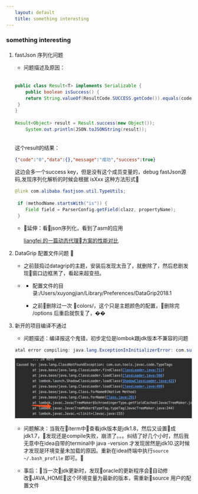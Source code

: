 ```yaml
---
　　layout: default
　　title: something interesting 
---
```


### something interesting 

#### 


1. fastJson 序列化问题 
    - 问题描述及原因：

    ``` java

    public class Result<T> implements Serializable {
        public boolean isSuccess() {
        return String.valueOf(ResultCode.SUCCESS.getCode()).equals(code);
     }
    }

    Result<Object> result = Result.success(new Object());
        System.out.println(JSON.toJSONString(result));
        
    ```

    这个result的结果：

    ``` json
    {"code":"0","data":{},"message":"成功","success":true}
    ```
    这边会多一个success key，但是没有这个成员变量的，debug fastJson源码,发现序列化解析的时候会根据 isXxx 这种方法形式

    ``` java
    @link com.alibaba.fastjson.util.TypeUtils; 

     if (methodName.startsWith("is")) {
        Field field = ParserConfig.getField(clazz, propertyName);
     }

    ```

    - 延伸：看json序列化，看到了asm的应用

        [liangfei 的一篇动态代理方案的性能对比](http://javatar.iteye.com/blog/814426)


2. DataGrip 配置文件问题 
    -  之前鼓捣过datagrip的主题，安装后发现太丑了，就删除了，然后悲剧发现窗口边框黑了，看起来超变扭。
    - 
        * 配置文件的目录:/Users/xuyongjian/Library/Preferences/DataGrip2018.1

        * 之前删除过一次 colors/，这个只是主题颜色的配置，删除完 /options 后重启就恢复了，��

3. 新开的项目编译不通过
    - 问题描述：编译报这个鬼错，初步定位是lombok跟jdk版本不兼容的问题

    ``` java
    atal error compiling: java.lang.ExceptionInInitializerError: com.sun.tools.javac.code.TypeTags -> [Help 1] 
    ```

    ![lombok异常信息](/images/lombok_e.jpg)


    - 问题解决：当我在iterm中查看jdk版本是jdk1.8，然后又设置成jdk1.7，发现还是compile失败，崩溃了。。。纠结了好几个小时，然后我无意中在idea自带的terminal中 java -version 才发现居然是jdk10.这时候才发现是环境变量未加载的原因。重新在idea终端中执行`source ~/.bash_profile` 即可。

    - 事后：当一次jdk更新时，发现oracle的更新程序会自动修改JAVA_HOME这个环境变量为最新的版本，需重新source 用户的配置文件






 